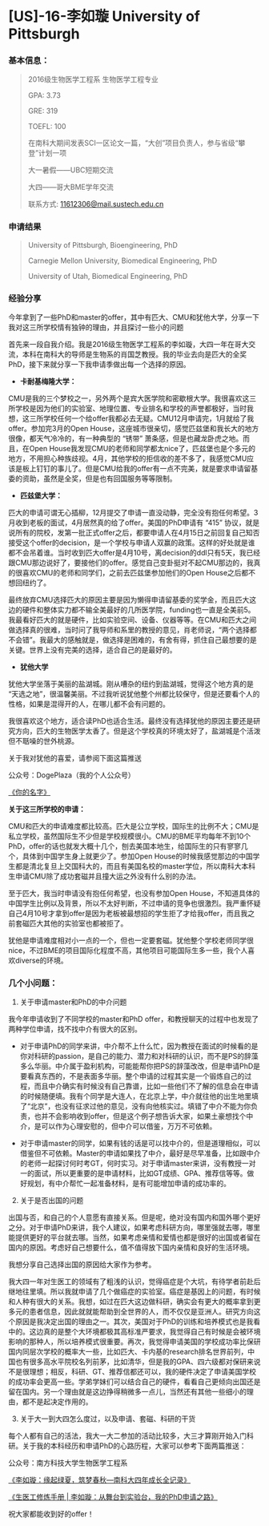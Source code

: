 # [US]-16-李如璇 University of Pittsburgh

### 基本信息：

>2016级生物医学工程系 生物医学工程专业
>
>GPA: 3.73
>
>GRE: 319
>
>TOEFL: 100
>
>在南科大期间发表SCI一区论文一篇，“大创”项目负责人，参与省级“攀登”计划一项
>
>大一暑假——UBC短期交流
>
>大四——哥大BME学年交流
>
>联系方式: 11612306@mail.sustech.edu.cn

### 申请结果

> University of Pittsburgh, Bioengineering, PhD
>
> Carnegie Mellon University, Biomedical Engineering, PhD
>
> University of Utah, Biomedical Engineering, PhD

### 经验分享

今年拿到了一些PhD和master的offer，其中有匹大、CMU和犹他大学，分享一下我对这三所学校情有独钟的理由，并且探讨一些小的问题

首先来一段自我介绍。我是2016级生物医学工程系的李如璇，大四一年在哥大交流，本科在南科大的导师是生物系的肖国芝教授。我的毕业去向是匹大的全奖PhD，接下来就分享一下我申请季做出每一个选择的原因。 

* **卡耐基梅隆大学：**

CMU是我的三个梦校之一，另外两个是宾大医学院和密歇根大学。我很喜欢这三所学校是因为他们的实验室、地理位置、专业排名和学校的声誉都极好，当时我想，这三所学校任何一个给offer我都必去无疑。CMU12月申请完，1月就给了我offer。参加完3月的Open House，这座城市很亲切，感觉匹兹堡和我长大的地方很像，都天气冷冷的，有一种典型的 “锈带” 萧条感，但是也藏龙卧虎之地。而且，在Open House我发现CMU的老师和同学都太nice了，匹兹堡也是个多元的地方，不用担心种族歧视。4月，其他学校的拒信收的差不多了，我感觉CMU应该是板上钉钉的事儿了。但是CMU给我的offer有一点不完美，就是要求申请留基委的资助，虽然是全奖，但是也有回国服务等等限制。 

* **匹兹堡大学：**

匹大的申请可谓无心插柳，12月提交了申请一直没动静，完全没有抱任何希望。3月收到老板的面试，4月居然真的给了offer。美国的PhD申请有 “415” 协议，就是说所有的院校，发第一批正式offer之后，都要申请人在4月15日之前回复自己知否接受这个offer的decision，是一个学校与申请人双赢的政策。这样的好处就是谁都不会吊着谁。当时收到匹大offer是4月10号，离decision的ddl只有5天，我已经跟CMU那边说好了，要接他们的offer。感觉自己变卦挺对不起CMU那边的，我真的很喜欢CMU的老师和同学们，之前去匹兹堡参加他们的Open House之后都不想回纽约了。

最终放弃CMU选择匹大的原因主要是因为懒得申请留基委的奖学金，而且匹大这边的硬件和整体实力都不输全美最好的几所医学院，funding也一直是全美前5。我最看好匹大的就是硬件，比如实验空间、设备、仪器等等。在CMU和匹大之间做选择真的很难，当时问了我导师和系里的教授的意见，肖老师说，“两个选择都不会错”。我最大的感触就是，做选择是困难的，有舍有得，抓住自己最想要的是关键。世界上没有完美的选择，适合自己的是最好的。 

* **犹他大学**

犹他大学坐落于美丽的盐湖城。刚从嘈杂的纽约到盐湖城，觉得这个地方真的是 “天选之地”，很温馨美丽。不过我听说犹他整个州都比较保守，但是还要看个人的性格，如果是混得开的人，在哪儿都不会有问题的。

我很喜欢这个地方，适合读PhD也适合生活。最终没有选择犹他的原因主要还是研究方向，匹大的生物医学太香了。但是这个学校真的环境太好了，盐湖城是个活泼但不聒噪的世外桃源。

关于我对犹他的喜爱，请参阅下面这篇推送

公众号：DogePlaza（我的个人公众号）

[《你的名字》](https://mp.weixin.qq.com/s/lMtdGizw8CiQBfb0Jy0Znw)

 

**关于这三所学校的申请：**

CMU和匹大的申请难度都比较高。匹大是公立学校，国际生的比例不大；CMU是私立学校，虽然国际生不少但是学校规模很小。CMU的BME平均每年不到10个PhD，offer的话也就发大概十几个，刨去美国本地生，给国际生的只有寥寥几个，具体到中国学生身上就更少了。参加Open House的时候我感觉那边的中国学生都是清北复旦上交国科大的，而且有美国名校的master学位，所以南科大本科生申请CMU除了成功套磁并且撞大运之外没有什么别的办法。

至于匹大，我当时申请没有抱任何希望，也没有参加Open House，不知道具体的中国学生比例以及背景，所以不太好判断，不过申请的竞争也很激烈。我严重怀疑自己4月10号才拿到offer是因为老板被最想招的学生拒了才给我offer，而且我之前套磁匹大其他的实验室也都被拒了。

犹他是申请难度相对小一点的一个，但也一定要套磁。犹他整个学校老师同学很nice，不过BME的项目国际化程度不高，其他项目可能国际生多一些，我个人喜欢diverse的环境。

  

### 几个小问题：

1. 关于申请master和PhD的中介问题

我今年申请收到了不同学校的master和PhD offer，和教授聊天的过程中也发现了两种学位申请，找不找中介有很大的区别。

* 对于申请PhD的同学来讲，中介帮不上什么忙，因为教授在面试的时候看的是你对科研的passion，是自己的能力、潜力和对科研的认识，而不是PS的辞藻多么华丽。中介属于盈利机构，可能能帮你把PS的辞藻改改，但是申请PhD是要看真东西的，不是表面多华丽。整个申请的过程其实是一个锻炼自己的过程，而且中介确实有时候没有自己靠谱，比如一些他们不了解的信息会在申请的时候随便填。我有个同学是大连人，在北京上学，中介就往他的出生地里填了“北京”，也没有征求过他的意见，没有向他核实过。填错了中介不能为你负责，也并不会影响收到offer，但是这个例子想告诉大家，如果土豪想找个中介，是可以作为心理安慰的，但中介可以借鉴，万万不可依赖。

* 对于申请master的同学，如果有钱的话是可以找中介的，但是道理相似，可以借鉴但不可依赖。Master的申请如果找了中介，最好是尽早准备，比如跟中介的老师一起探讨何时考GT，何时实习。对于申请master来讲，没有教授一对一的面试，所以更重要的是申请材料，比如GT成绩、GPA、推荐信等等。做好规划，有中介帮忙一起准备材料，是有可能增加申请的成功率的。

2. 关于是否出国的问题

出国与否，和自己的个人意愿有直接关系。但是呢，绝对没有国内和国外哪个更好之分。对于申请PhD来讲，我个人建议，如果考虑科研方向，哪里强就去哪，哪里能提供更好的平台就去哪。当然，如果考虑亲情和爱情也都是很好的出国或者留在国内的原因。考虑好自己想要什么，值不值得放下国内亲情和良好的生活环境。

我想分享自己选择出国的原因给大家作为参考。

我大四一年对生医工的领域有了粗浅的认识，觉得癌症是个大坑，有待学者前赴后继地往里填。所以我就申请了几个做癌症的实验室。癌症是基因上的问题，有时候和人种有很大的关系。我想，如过在匹大这边做科研，确实会有更大的概率拿到更多元的患者信息，因此就就能帮助到全世界的人，而不仅仅是亚洲人。研究方向这个原因是我决定出国的理由之一。其次，美国对于PhD的训练和培养模式也是我看中的。这边真的是整个大环境都极其高标准严要求，我觉得自己有时候是会被环境影响的那种人，所以培养模式很重要。再次，我觉得申请美国的学校成功率比保研国内同层次学校的概率大一些，比如匹大、卡内基的research排名世界前列，中国也有很多高水平院校名列前茅，比如清华，但是我的GPA、四六级都对保研来说不是很理想；相反，科研、GT、推荐信都还可以，我的硬件决定了申请美国学校的成功率会更高一些。学弟学妹们可以结合自己的硬件，看看自己更倾向出国还是留在国内。另一个理由就是这边挣得稍微多一点儿，当然还有其他一些细小的理由，都不是起决定作用的。

3. 关于大一到大四怎么度过，以及申请、套磁、科研的干货

每个人都有自己的活法，我大一大二参加的活动比较多，大三才算刚开始入门科研。关于我的本科经历和申请PhD的心路历程，大家可以参考下面两篇推送：

公众号：南方科技大学生物医学工程系

[《李如璇：缘起绿夏，筑梦春秋—南科大四年成长全记录》](https://mp.weixin.qq.com/s/HOIdVfqcEOv63d-sP9pD4A)

[《生医工修炼手册 | 李如璇：从舞台到实验台，我的PhD申请之路》](https://mp.weixin.qq.com/s/s7impcRi3asRr88jGGgRgw)

祝大家都能收到好的offer！